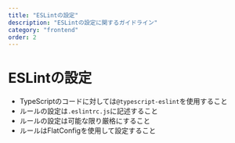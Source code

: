 ```yaml
---
title: "ESLintの設定"
description: "ESLintの設定に関するガイドライン"
category: "frontend"
order: 2
---
```


# ESLintの設定

- TypeScriptのコードに対しては`@typescript-eslint`を使用すること
- ルールの設定は`.eslintrc.js`に記述すること
- ルールの設定は可能な限り厳格にすること
- ルールはFlatConfigを使用して設定すること
